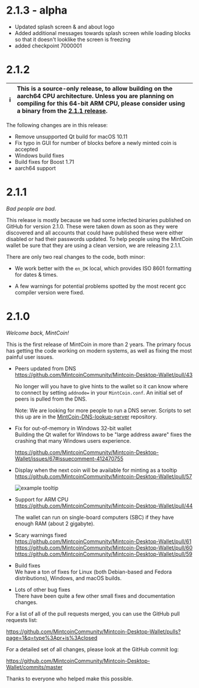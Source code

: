 # 2.1.3 - alpha

* Updated splash screen & and about logo
* Added additional messages towards splash screen while loading blocks so that it doesn't looklike the screen is freezing
* added checkpoint 7000001


# 2.1.2

:information_source: | This is a source-only release, to allow building on the aarch64 CPU architecture. Unless you are planning on compiling for this 64-bit ARM CPU, please consider using a binary from the [2.1.1 release](https://github.com/MintcoinCommunity/Mintcoin-Desktop-Wallet/releases/tag/v2.1.1). 
:---: | :--- 

The following changes are in this release:

* Remove unsupported Qt build for macOS 10.11
* Fix typo in GUI for number of blocks before a newly minted coin is accepted
* Windows build fixes
* Build fixes for Boost 1.71
* aarch64 support 

# 2.1.1

_Bad people are bad._

This release is mostly because we had some infected binaries published
on GitHub for version 2.1.0. These were taken down as soon as they
were discovered and all accounts that could have published these were
either disabled or had their passwords updated. To help people using
the MintCoin wallet be sure that they are using a clean version, we
are releasing 2.1.1.

There are only two real changes to the code, both minor:

* We work better with the `en_DK` local, which provides ISO 8601
  formatting for dates & times.

* A few warnings for potential problems spotted by the most recent gcc
  compiler version were fixed.

# 2.1.0

_Welcome back, MintCoin!_

This is the first release of MintCoin in more than 2 years. The
primary focus has getting the code working on modern systems, as well
as fixing the most painful user issues.

* Peers updated from DNS  
  https://github.com/MintcoinCommunity/Mintcoin-Desktop-Wallet/pull/43

  No longer will you have to give hints to the wallet so it can know
  where to connect by setting `addnode=` in your `MintCoin.conf`. An
  initial set of peers is pulled from the DNS.

  Note: We are looking for more people to run a DNS server. Scripts to
  set this up are in the
  [MintCoin-DNS-lookup-server](https://github.com/shane-kerr/MintCoin-DNS-lookup-server)
  repository.

* Fix for out-of-memory in Windows 32-bit wallet  
  Building the Qt wallet for Windows to be "large address aware" fixes
  the crashing that many Windows users experience.

  https://github.com/MintcoinCommunity/Mintcoin-Desktop-Wallet/issues/67#issuecomment-412470755

* Display when the next coin will be available for minting as a tooltip  
  https://github.com/MintcoinCommunity/Mintcoin-Desktop-Wallet/pull/57

  ![example tooltip](https://user-images.githubusercontent.com/1943584/38581536-b02d6eea-3cfc-11e8-8232-44e45921d4e7.png)

* Support for ARM CPU  
  https://github.com/MintcoinCommunity/Mintcoin-Desktop-Wallet/pull/44

  The wallet can run on single-board computers (SBC) if they have
  enough RAM (about 2 gigabyte).

* Scary warnings fixed  
  https://github.com/MintcoinCommunity/Mintcoin-Desktop-Wallet/pull/61
  https://github.com/MintcoinCommunity/Mintcoin-Desktop-Wallet/pull/60
  https://github.com/MintcoinCommunity/Mintcoin-Desktop-Wallet/pull/59

* Build fixes  
  We have a ton of fixes for Linux (both Debian-based and Fedora
  distributions), Windows, and macOS builds.

* Lots of other bug fixes   
  There have been quite a few other small fixes and documentation
  changes.

For a list of all of the pull requests merged, you can use the GitHub
pull requests list: 

https://github.com/MintcoinCommunity/Mintcoin-Desktop-Wallet/pulls?page=1&q=type%3Apr+is%3Aclosed

For a detailed set of all changes, please look at the GitHub commit
log:

https://github.com/MintcoinCommunity/Mintcoin-Desktop-Wallet/commits/master

Thanks to everyone who helped make this possible.
